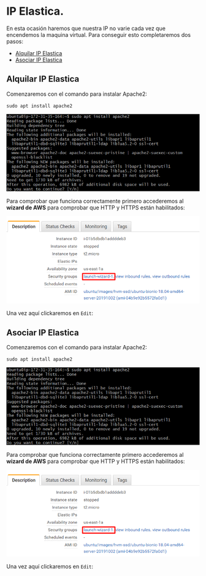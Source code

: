 # IP Elastica.
En esta ocasión haremos que nuestra IP no varie cada vez que encendemos la maquina virtual. Para conseguir esto completaremos dos pasos:

  - [Alquilar IP Elastica](#alquilar-ip-elastica)
  - [Asociar IP Elastica](#asociar-ip-elastica)

## Alquilar IP Elastica

Comenzaremos con el comando para instalar Apache2:

    sudo apt install apache2
   
![](awsImages/aws-instalar-apache2.png)

Para comprobar que funciona correctamente primero accederemos al **wizard de AWS** para comprobar que HTTP y HTTPS están habilitados:

![](awsImages/aws-puertos-wizard.png)

Una vez aquí clickaremos en `Edit`:

## Asociar IP Elastica

Comenzaremos con el comando para instalar Apache2:

    sudo apt install apache2
   
![](awsImages/aws-instalar-apache2.png)

Para comprobar que funciona correctamente primero accederemos al **wizard de AWS** para comprobar que HTTP y HTTPS están habilitados:

![](awsImages/aws-puertos-wizard.png)

Una vez aquí clickaremos en `Edit`:
